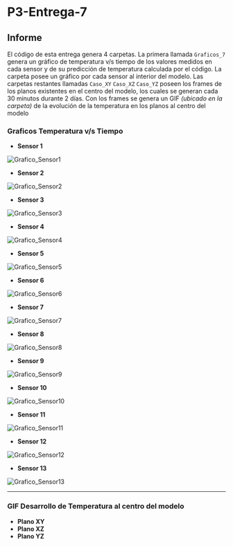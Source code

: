 # P3-Entrega-7

## Informe

El código de esta entrega genera 4 carpetas. La primera llamada `Graficos_7` genera un gráfico de temperatura v/s tiempo de los valores medidos en cada sensor y de su predicción de temperatura calculada por el código. La carpeta posee un gráfico por cada sensor al interior del modelo.
Las carpetas restantes llamadas `Caso_XY` `Caso_XZ` `Caso_YZ` poseen los frames de los planos existentes en el centro del modelo, los cuales se generan cada 30 minutos durante 2 días. Con los frames se genera un GIF _(ubicado en la carpeta)_ de la evolución de la temperatura en los planos al centro del modelo


### Graficos Temperatura v/s Tiempo

* **Sensor 1**

![Grafico_Sensor1](https://user-images.githubusercontent.com/43649125/98749679-eba00280-239a-11eb-8a00-c2c4260c877d.png)

* **Sensor 2**

![Grafico_Sensor2](https://user-images.githubusercontent.com/43649125/98749678-eb076c00-239a-11eb-899c-fff67f75d2c4.png)

* **Sensor 3**

![Grafico_Sensor3](https://user-images.githubusercontent.com/43649125/98749676-eb076c00-239a-11eb-8e72-9cd89e1dd2bb.png)

* **Sensor 4**

![Grafico_Sensor4](https://user-images.githubusercontent.com/43649125/98749675-ea6ed580-239a-11eb-8474-b4dced644833.png)

* **Sensor 5**

![Grafico_Sensor5](https://user-images.githubusercontent.com/43649125/98749674-ea6ed580-239a-11eb-8eff-1de006de5872.png)

* **Sensor 6**

![Grafico_Sensor6](https://user-images.githubusercontent.com/43649125/98749673-e9d63f00-239a-11eb-8666-5eb57cdfed10.png)

* **Sensor 7**

![Grafico_Sensor7](https://user-images.githubusercontent.com/43649125/98749670-e93da880-239a-11eb-9637-197abd22c12f.png)

* **Sensor 8**

![Grafico_Sensor8](https://user-images.githubusercontent.com/43649125/98749666-e8a51200-239a-11eb-9342-04ab2ee11cf6.png)

* **Sensor 9**

![Grafico_Sensor9](https://user-images.githubusercontent.com/43649125/98749688-ed69c600-239a-11eb-8d9f-34adae62be90.png)

* **Sensor 10**

![Grafico_Sensor10](https://user-images.githubusercontent.com/43649125/98749685-ecd12f80-239a-11eb-8afe-217743b39c13.png)

* **Sensor 11**

![Grafico_Sensor11](https://user-images.githubusercontent.com/43649125/98749684-ecd12f80-239a-11eb-81e8-f00ec64db016.png)

* **Sensor 12**

![Grafico_Sensor12](https://user-images.githubusercontent.com/43649125/98749683-ec389900-239a-11eb-8dd8-177cfc4108bd.png)

* **Sensor 13**

![Grafico_Sensor13](https://user-images.githubusercontent.com/43649125/98749682-ec389900-239a-11eb-9b62-d1088a237291.png)

***

### GIF Desarrollo de Temperatura al centro del modelo

* **Plano XY**
* **Plano XZ**
* **Plano YZ**
